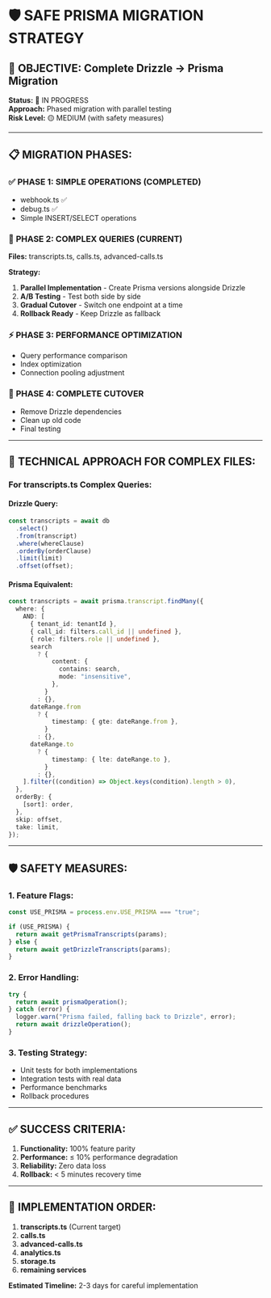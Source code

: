 # 🛡️ SAFE PRISMA MIGRATION STRATEGY

## 🎯 **OBJECTIVE: Complete Drizzle → Prisma Migration**

**Status:** 🔄 IN PROGRESS  
**Approach:** Phased migration with parallel testing  
**Risk Level:** 🟡 MEDIUM (with safety measures)

---

## 📋 **MIGRATION PHASES:**

### ✅ **PHASE 1: SIMPLE OPERATIONS** (COMPLETED)

- webhook.ts ✅
- debug.ts ✅
- Simple INSERT/SELECT operations

### 🔄 **PHASE 2: COMPLEX QUERIES** (CURRENT)

**Files:** transcripts.ts, calls.ts, advanced-calls.ts

**Strategy:**

1. **Parallel Implementation** - Create Prisma versions alongside Drizzle
2. **A/B Testing** - Test both side by side
3. **Gradual Cutover** - Switch one endpoint at a time
4. **Rollback Ready** - Keep Drizzle as fallback

### ⚡ **PHASE 3: PERFORMANCE OPTIMIZATION**

- Query performance comparison
- Index optimization
- Connection pooling adjustment

### 🚀 **PHASE 4: COMPLETE CUTOVER**

- Remove Drizzle dependencies
- Clean up old code
- Final testing

---

## 🔧 **TECHNICAL APPROACH FOR COMPLEX FILES:**

### **For transcripts.ts Complex Queries:**

#### **Drizzle Query:**

```typescript
const transcripts = await db
  .select()
  .from(transcript)
  .where(whereClause)
  .orderBy(orderClause)
  .limit(limit)
  .offset(offset);
```

#### **Prisma Equivalent:**

```typescript
const transcripts = await prisma.transcript.findMany({
  where: {
    AND: [
      { tenant_id: tenantId },
      { call_id: filters.call_id || undefined },
      { role: filters.role || undefined },
      search
        ? {
            content: {
              contains: search,
              mode: "insensitive",
            },
          }
        : {},
      dateRange.from
        ? {
            timestamp: { gte: dateRange.from },
          }
        : {},
      dateRange.to
        ? {
            timestamp: { lte: dateRange.to },
          }
        : {},
    ].filter((condition) => Object.keys(condition).length > 0),
  },
  orderBy: {
    [sort]: order,
  },
  skip: offset,
  take: limit,
});
```

---

## 🛡️ **SAFETY MEASURES:**

### **1. Feature Flags:**

```typescript
const USE_PRISMA = process.env.USE_PRISMA === "true";

if (USE_PRISMA) {
  return await getPrismaTranscripts(params);
} else {
  return await getDrizzleTranscripts(params);
}
```

### **2. Error Handling:**

```typescript
try {
  return await prismaOperation();
} catch (error) {
  logger.warn("Prisma failed, falling back to Drizzle", error);
  return await drizzleOperation();
}
```

### **3. Testing Strategy:**

- Unit tests for both implementations
- Integration tests with real data
- Performance benchmarks
- Rollback procedures

---

## ✅ **SUCCESS CRITERIA:**

1. **Functionality:** 100% feature parity
2. **Performance:** ≤ 10% performance degradation
3. **Reliability:** Zero data loss
4. **Rollback:** < 5 minutes recovery time

---

## 🚀 **IMPLEMENTATION ORDER:**

1. **transcripts.ts** (Current target)
2. **calls.ts**
3. **advanced-calls.ts**
4. **analytics.ts**
5. **storage.ts**
6. **remaining services**

**Estimated Timeline:** 2-3 days for careful implementation
